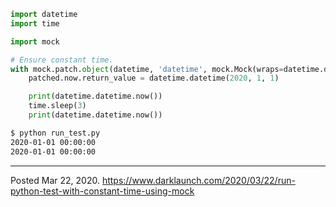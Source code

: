 ```python
import datetime
import time

import mock

# Ensure constant time.
with mock.patch.object(datetime, 'datetime', mock.Mock(wraps=datetime.datetime)) as patched:
    patched.now.return_value = datetime.datetime(2020, 1, 1)

    print(datetime.datetime.now())
    time.sleep(3)
    print(datetime.datetime.now())
```

```bash
$ python run_test.py
2020-01-01 00:00:00
2020-01-01 00:00:00
```

---

Posted Mar 22, 2020.
https://www.darklaunch.com/2020/03/22/run-python-test-with-constant-time-using-mock